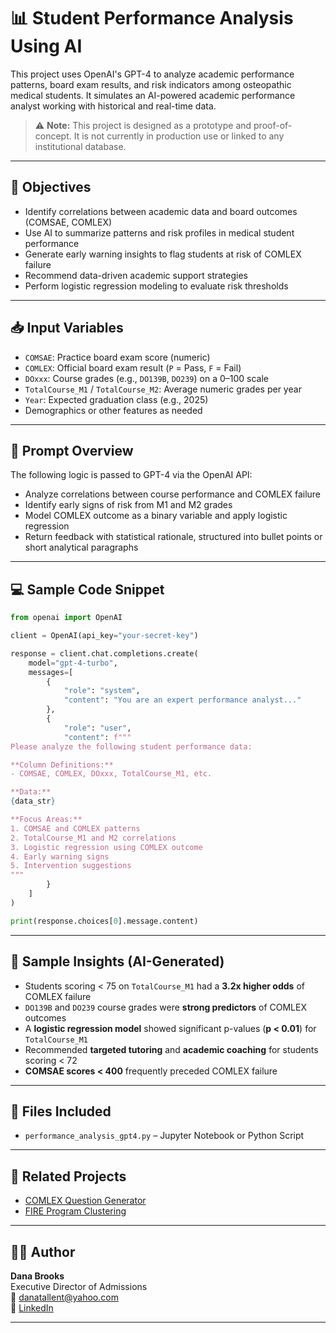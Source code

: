 # 📊 Student Performance Analysis Using AI

This project uses OpenAI's GPT-4 to analyze academic performance patterns, board exam results, and risk indicators among osteopathic medical students. It simulates an AI-powered academic performance analyst working with historical and real-time data.

> ⚠️ **Note:** This project is designed as a prototype and proof-of-concept. It is not currently in production use or linked to any institutional database.

---

## 🎯 Objectives

- Identify correlations between academic data and board outcomes (COMSAE, COMLEX)
- Use AI to summarize patterns and risk profiles in medical student performance
- Generate early warning insights to flag students at risk of COMLEX failure
- Recommend data-driven academic support strategies
- Perform logistic regression modeling to evaluate risk thresholds

---

## 📥 Input Variables

- `COMSAE`: Practice board exam score (numeric)  
- `COMLEX`: Official board exam result (`P` = Pass, `F` = Fail)  
- `DOxxx`: Course grades (e.g., `DO139B`, `DO239`) on a 0–100 scale  
- `TotalCourse_M1` / `TotalCourse_M2`: Average numeric grades per year  
- `Year`: Expected graduation class (e.g., 2025)  
- Demographics or other features as needed  

---

## 🤖 Prompt Overview

The following logic is passed to GPT-4 via the OpenAI API:

- Analyze correlations between course performance and COMLEX failure  
- Identify early signs of risk from M1 and M2 grades  
- Model COMLEX outcome as a binary variable and apply logistic regression  
- Return feedback with statistical rationale, structured into bullet points or short analytical paragraphs  

---

## 💻 Sample Code Snippet

```python
from openai import OpenAI

client = OpenAI(api_key="your-secret-key")

response = client.chat.completions.create(
    model="gpt-4-turbo",
    messages=[
        {
            "role": "system",
            "content": "You are an expert performance analyst..."
        },
        {
            "role": "user",
            "content": f"""
Please analyze the following student performance data:

**Column Definitions:**
- COMSAE, COMLEX, DOxxx, TotalCourse_M1, etc.

**Data:**
{data_str}

**Focus Areas:**
1. COMSAE and COMLEX patterns
2. TotalCourse_M1 and M2 correlations
3. Logistic regression using COMLEX outcome
4. Early warning signs
5. Intervention suggestions
"""
        }
    ]
)

print(response.choices[0].message.content)
```
---

## 📌 Sample Insights (AI-Generated)

- Students scoring < 75 on `TotalCourse_M1` had a **3.2x higher odds** of COMLEX failure  
- `DO139B` and `DO239` course grades were **strong predictors** of COMLEX outcomes  
- A **logistic regression model** showed significant p-values (**p < 0.01**) for `TotalCourse_M1`  
- Recommended **targeted tutoring** and **academic coaching** for students scoring < 72  
- **COMSAE scores < 400** frequently preceded COMLEX failure  

---

## 📂 Files Included

- `performance_analysis_gpt4.py` – Jupyter Notebook or Python Script  
  

---

## 🔗 Related Projects

- [COMLEX Question Generator](https://github.com/danabr21285/comlex-question-generator)  
- [FIRE Program Clustering](https://github.com/danabr21285/fire-program-clustering)  

---

## 👩‍🏫 Author

**Dana Brooks**  
Executive Director of Admissions  
📧 danatallent@yahoo.com  
🔗 [LinkedIn](https://linkedin.com/in/dana-tallent-brooks-a15977a0)

---
